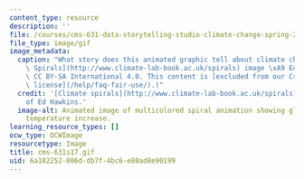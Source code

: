 ```yaml
---
content_type: resource
description: ''
file: /courses/cms-631-data-storytelling-studio-climate-change-spring-2017/6a102252006ddb7f4bc6e80ad8e90199_cms-631s17.gif
file_type: image/gif
image_metadata:
  caption: "What story does this animated graphic tell about climate change? ([Climate\
    \ Spirals](http://www.climate-lab-book.ac.uk/spirals) image \xA9 Ed Hawkins, License\
    \ CC BY-SA International 4.0. This content is [excluded from our Creative Commons\
    \ license](/help/faq-fair-use/).)"
  credit: '[Climate spirals](http://www.climate-lab-book.ac.uk/spirals) image courtesy
    of Ed Hawkins.'
  image-alt: Animated image of multicolored spiral animation showing global average
    temperature increase.
learning_resource_types: []
ocw_type: OCWImage
resourcetype: Image
title: cms-631s17.gif
uid: 6a102252-006d-db7f-4bc6-e80ad8e90199
---
```

